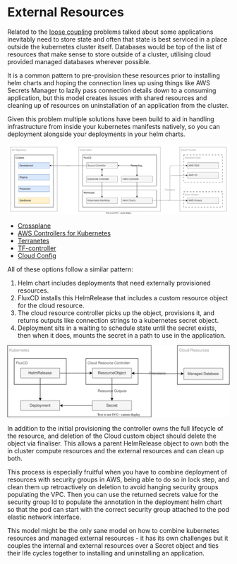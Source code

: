# External Resources

Related to the [loose coupling](../concepts/loose-coupling.md) problems talked about some applications inevitably need to store state and often that state is best serviced in a place outside the kubernetes cluster itself. Databases would be top of the list of resources that make sense to store outside of a cluster, utilising cloud provided managed databases wherever possible.

It is a common pattern to pre-provision these resources prior to installing helm charts and hoping the connection lines up using things like AWS Secrets Manager to lazily pass connection details down to a consuming application, but this model creates issues with shared resources and cleaning up of resources on uninstallation of an application from the cluster.

Given this problem multiple solutions have been build to aid in handling infrastructure from inside your kubernetes manifests natively, so you can deployment alongside your deployments in your helm charts.

![externally managed resources](../images/external-resource-problem.drawio.svg)

- [Crossplane](https://www.crossplane.io/why-control-planes)
- [AWS Controllers for Kubernetes](https://aws-controllers-k8s.github.io/community/)
- [Terranetes](https://terranetes.appvia.io/)
- [TF-controller](https://github.com/weaveworks/tf-controller)
- [Cloud Config](https://cloud.google.com/anthos-config-management/docs/concepts/config-controller-overview)

All of these options follow a similar pattern:

1. Helm chart includes deployments that need externally provisioned resources.
1. FluxCD installs this HelmRelease that includes a custom resource object for the cloud resource.
1. The cloud resource controller picks up the object, provisions it, and returns outputs like connection strings to a kubernetes secret object.
1. Deployment sits in a waiting to schedule state until the secret exists, then when it does, mounts the secret in a path to use in the application.

![external resource controllers](../images/external-resource-controllers.drawio.svg)

In addition to the initial provisioning the controller owns the full lifecycle of the resource, and deletion of the Cloud custom object should delete the object via finaliser. This allows a parent HelmRelease object to own both the in cluster compute resources and the external resources and can clean up both.

This process is especially fruitful when you have to combine deployment of resources with security groups in AWS, being able to do so in lock step, and clean them up retroactively on deletion to avoid hanging security groups populating the VPC. Then you can use the returned secrets value for the security group Id to populate the annotation in the deployment helm chart so that the pod can start with the correct security group attached to the pod elastic network interface.

This model might be the only sane model on how to combine kubernetes resources and managed external resources - it has its own challenges but it couples the internal and external resources over a Secret object and ties their life cycles together to installing and uninstalling an application.
